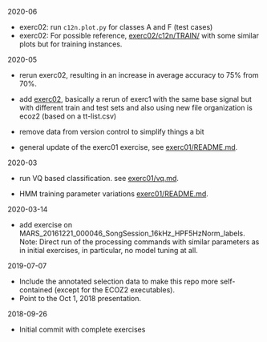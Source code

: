 2020-06

- exerc02: run `c12n.plot.py` for classes A and F (test cases)
- exerc02: For possible reference, [exerc02/c12n/TRAIN/](exerc02/c12n/TRAIN/)
  with some similar plots but for training instances.

2020-05

- rerun exerc02, resulting in an increase in average accuracy to 75% from 70%.
- add [exerc02](exerc02), basically a rerun of exerc1 with the same base
  signal but with different train and test sets and also using new
  file organization is ecoz2 (based on a tt-list.csv)

- remove data from version control to simplify things a bit

- general update of the exerc01 exercise,
  see [exerc01/README.md](exerc01/README.md).


2020-03

- run VQ based classification.
  see [exerc01/vq.md](exerc01/vq.md).
    
- HMM training parameter variations [exerc01/README.md](exerc01/README.md).

2020-03-14

- add exercise on MARS_20161221_000046_SongSession_16kHz_HPF5HzNorm_labels.
  Note: Direct run of the processing commands with similar parameters as
  in initial exercises, in particular, no model tuning at all.

2019-07-07

- Include the annotated selection data to make this repo more self-contained
  (except for the ECOZ2 executables).
- Point to the Oct 1, 2018 presentation.

2018-09-26

- Initial commit with complete exercises